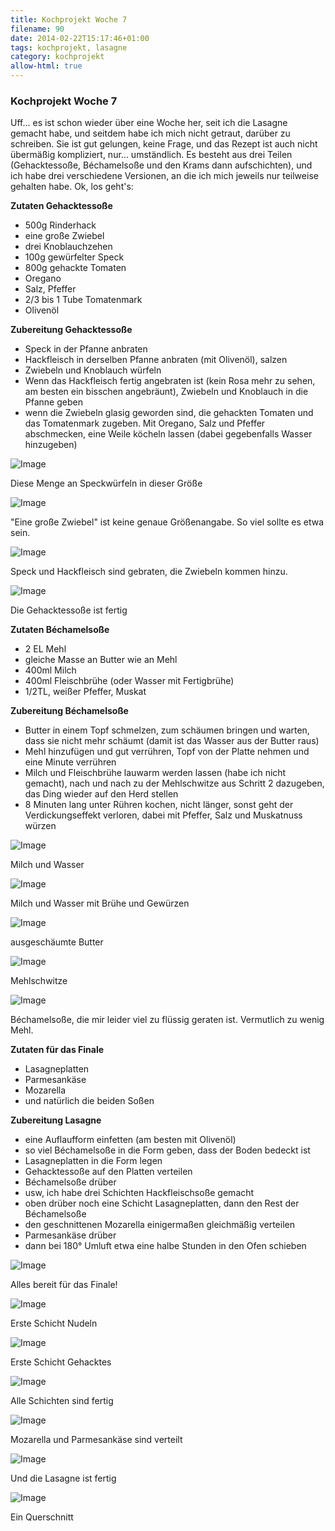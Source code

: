 ```yaml
---
title: Kochprojekt Woche 7
filename: 90
date: 2014-02-22T15:17:46+01:00
tags: kochprojekt, lasagne
category: kochprojekt
allow-html: true
---
```

### Kochprojekt Woche 7

<p>Uff... es ist schon wieder über eine Woche her, seit ich die Lasagne gemacht habe, und seitdem habe ich mich nicht getraut, darüber zu schreiben. Sie ist gut gelungen, keine Frage, und das Rezept ist auch nicht übermäßig kompliziert, nur... umständlich. Es besteht aus drei Teilen (Gehacktessoße, Béchamelsoße und den Krams dann aufschichten), und ich habe drei verschiedene Versionen, an die ich mich jeweils nur teilweise gehalten habe. Ok, los geht's:</p>

<p><strong>Zutaten Gehacktessoße</strong></p>

<ul>
<li>500g Rinderhack</li>

<li>eine große Zwiebel</li>

<li>drei Knoblauchzehen</li>

<li>100g gewürfelter Speck</li>

<li>800g gehackte Tomaten</li>

<li>Oregano</li>

<li>Salz, Pfeffer</li>

<li>2/3 bis 1 Tube Tomatenmark</li>

<li>Olivenöl</li>
</ul>

<p><strong>Zubereitung Gehacktessoße</strong></p>

<ul>
<li>Speck in der Pfanne anbraten</li>

<li>Hackfleisch in derselben Pfanne anbraten (mit Olivenöl), salzen</li>

<li>Zwiebeln und Knoblauch würfeln</li>

<li>Wenn das Hackfleisch fertig angebraten ist (kein Rosa mehr zu sehen, am besten ein bisschen angebräunt), Zwiebeln und Knoblauch in die Pfanne geben</li>

<li>wenn die Zwiebeln glasig geworden sind, die gehackten Tomaten und das Tomatenmark zugeben. Mit Oregano, Salz und Pfeffer abschmecken, eine Weile köcheln lassen (dabei gegebenfalls Wasser hinzugeben)</li>
</ul>

<p><img src="https://www.strangerthanusual.de/hosted_files/60/download" alt="Image"></p>

<p>Diese Menge an Speckwürfeln in dieser Größe</p>

<p><img src="https://www.strangerthanusual.de/hosted_files/61/download" alt="Image"></p>

<p>"Eine große Zwiebel" ist keine genaue Größenangabe. So viel sollte es etwa sein.</p>

<p><img src="https://www.strangerthanusual.de/hosted_files/62/download" alt="Image"></p>

<p>Speck und Hackfleisch sind gebraten, die Zwiebeln kommen hinzu.</p>

<p><img src="https://www.strangerthanusual.de/hosted_files/63/download" alt="Image"></p>

<p>Die Gehacktessoße ist fertig</p>

<p><strong>Zutaten Béchamelsoße</strong></p>

<ul>
<li>2 EL Mehl</li>

<li>gleiche Masse an Butter wie an Mehl</li>

<li>400ml Milch</li>

<li>400ml Fleischbrühe (oder Wasser mit Fertigbrühe)</li>

<li>1/2TL, weißer Pfeffer, Muskat</li>
</ul>

<p><strong>Zubereitung Béchamelsoße</strong></p>

<ul>
<li>Butter in einem Topf schmelzen, zum schäumen bringen und warten, dass sie nicht mehr schäumt (damit ist das Wasser aus der Butter raus)</li>

<li>Mehl hinzufügen und gut verrühren, Topf von der Platte nehmen und eine Minute verrühren</li>

<li>Milch und Fleischbrühe lauwarm werden lassen (habe ich nicht gemacht), nach und nach zu der Mehlschwitze aus Schritt 2 dazugeben, das Ding wieder auf den Herd stellen</li>

<li>8 Minuten lang unter Rühren kochen, nicht länger, sonst geht der Verdickungseffekt verloren, dabei mit Pfeffer, Salz und Muskatnuss würzen</li>
</ul>

<p><img src="https://www.strangerthanusual.de/hosted_files/64/download" alt="Image"></p>

<p>Milch und Wasser</p>

<p><img src="https://www.strangerthanusual.de/hosted_files/65/download" alt="Image"></p>

<p>Milch und Wasser mit Brühe und Gewürzen</p>

<p><img src="https://www.strangerthanusual.de/hosted_files/66/download" alt="Image"></p>

<p>ausgeschäumte Butter</p>

<p><img src="https://www.strangerthanusual.de/hosted_files/67/download" alt="Image"></p>

<p>Mehlschwitze</p>

<p><img src="https://www.strangerthanusual.de/hosted_files/68/download" alt="Image"></p>

<p>Béchamelsoße, die mir leider viel zu flüssig geraten ist. Vermutlich zu wenig Mehl.</p>

<p><strong>Zutaten für das Finale</strong></p>

<ul>
<li>Lasagneplatten</li>

<li>Parmesankäse</li>

<li>Mozarella</li>

<li>und natürlich die beiden Soßen</li>
</ul>

<p><strong>Zubereitung Lasagne</strong></p>

<ul>
<li>eine Auflaufform einfetten (am besten mit Olivenöl)</li>

<li>so viel Béchamelsoße in die Form geben, dass der Boden bedeckt ist</li>

<li>Lasagneplatten in die Form legen</li>

<li>Gehacktessoße auf den Platten verteilen</li>

<li>Béchamelsoße drüber</li>

<li>usw, ich habe drei Schichten Hackfleischsoße gemacht</li>

<li>oben drüber noch eine Schicht Lasagneplatten, dann den Rest der Béchamelsoße</li>

<li>den geschnittenen Mozarella einigermaßen gleichmäßig verteilen</li>

<li>Parmesankäse drüber</li>

<li>dann bei 180° Umluft etwa eine halbe Stunden in den Ofen schieben</li>
</ul>

<p><img src="https://www.strangerthanusual.de/hosted_files/69/download" alt="Image"></p>

<p>Alles bereit für das Finale!</p>

<p><img src="https://www.strangerthanusual.de/hosted_files/70/download" alt="Image"></p>

<p>Erste Schicht Nudeln</p>

<p><img src="https://www.strangerthanusual.de/hosted_files/71/download" alt="Image"></p>

<p>Erste Schicht Gehacktes</p>

<p><img src="https://www.strangerthanusual.de/hosted_files/72/download" alt="Image"></p>

<p>Alle Schichten sind fertig</p>

<p><img src="https://www.strangerthanusual.de/hosted_files/73/download" alt="Image"></p>

<p>Mozarella und Parmesankäse sind verteilt</p>

<p><img src="https://www.strangerthanusual.de/hosted_files/74/download" alt="Image"></p>

<p>Und die Lasagne ist fertig</p>

<p><img src="https://www.strangerthanusual.de/hosted_files/75/download" alt="Image"></p>

<p>Ein Querschnitt</p>


